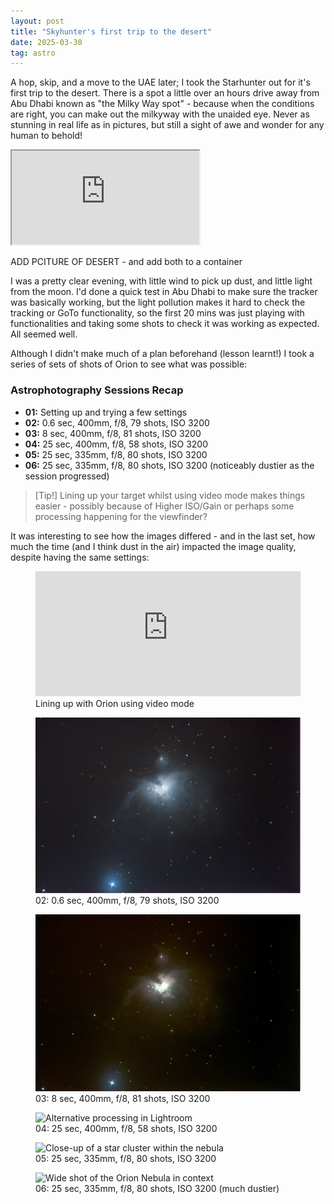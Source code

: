 ```yaml
---
layout: post
title: "Skyhunter's first trip to the desert"
date: 2025-03-30
tag: astro
---
```


A hop, skip, and a move to the UAE later; I took the Starhunter out for it's first trip to the desert. There is a spot a little over an hours drive away from Abu Dhabi known as "the Milky Way spot" - because when the conditions are right, you can make out the milkyway with the unaided eye.  Never as stunning in real life as in pictures, but still a sight of awe and wonder for any human to behold!

<div class="map-container">
    <iframe 
        src="https://www.google.com/maps/embed?pb=!1m18!1m12!1m3!1d1977976.174727654!2d53.41396897996718!3d23.611119477532732!2m3!1f0!2f0!3f0!3m2!1i1024!2i768!4f13.1!3m3!1m2!1s0x3e60f5ecce45370f%3A0x70a1de321e2fa852!2sMilky%20Way%20spot!5e0!3m2!1sen!2sae!4v1746701250616!5m2!1sen!2sae"
        allowfullscreen="" 
        loading="lazy" 
        referrerpolicy="no-referrer-when-downgrade">
    </iframe>
</div>

ADD PCITURE OF DESERT - and add both to a container

I was a pretty clear evening, with little wind to pick up dust, and little light from the moon.  I'd done a quick test in Abu Dhabi to make sure the tracker was basically working, but the light pollution makes it hard to check the tracking or GoTo functionality, so the first 20 mins was just playing with functionalities and taking some shots to check it was working as expected.  All seemed well.

Although I didn't make much of a plan beforehand (lesson learnt!) I took a series of sets of shots of Orion to see what was possible:

### Astrophotography Sessions Recap
- **01:** Setting up and trying a few settings  
- **02:** 0.6 sec, 400mm, f/8, 79 shots, ISO 3200  
- **03:** 8 sec, 400mm, f/8, 81 shots, ISO 3200  
- **04:** 25 sec, 400mm, f/8, 58 shots, ISO 3200  
- **05:** 25 sec, 335mm, f/8, 80 shots, ISO 3200  
- **06:** 25 sec, 335mm, f/8, 80 shots, ISO 3200 (noticeably dustier as the session progressed)

>[Tip!]
>Lining up your target whilst using video mode makes things easier - possibly because of Higher ISO/Gain or perhaps some processing happening for the viewfinder?

It was interesting to see how the images differed - and in the last set, how much the time (and I think dust in the air) impacted the image quality, despite having the same settings:

<div class="photo-grid">
     <figure>
        <iframe 
            width="100%" 
            height="200" 
            src="https://www.youtube.com/embed/pFdRO0RsdMM" 
            title="Time-lapse of the Orion Nebula - 1 × ⅓ sec exposure, at 6400 ISO" 
            frameborder="0" 
            allowfullscreen>
            Your browser does not support the video tag.
        </iframe>
        <figcaption>Lining up with Orion using video mode</figcaption>
    </figure>
    
  <figure>
    <img src="/assets/images/25_03/25_03_04_02.png" alt="Orion nebula with dust cloud visible in ethereal shades of blue">
    <figcaption>02: 0.6 sec, 400mm, f/8, 79 shots, ISO 3200  </figcaption>
  </figure>

  <figure>
    <img src="/assets/images/25_03/25_03_04_04.png" alt="Similar image to above, but with reds and greens instead of blues">
    <figcaption>03: 8 sec, 400mm, f/8, 81 shots, ISO 3200  </figcaption>
  </figure>

  <figure>
    <img src="/assets/images/25_03/25_03_04_05.png" alt="Alternative processing in Lightroom">
    <figcaption>04: 25 sec, 400mm, f/8, 58 shots, ISO 3200</figcaption>
  </figure>

  <figure>
    <img src="/assets/images/25_03/25_03_04_06.png" alt="Close-up of a star cluster within the nebula">
    <figcaption>05: 25 sec, 335mm, f/8, 80 shots, ISO 3200</figcaption>
  </figure>

  <figure>
    <img src="/assets/images/25_03/25_03_04_07.png" alt="Wide shot of the Orion Nebula in context">
    <figcaption>06: 25 sec, 335mm, f/8, 80 shots, ISO 3200 (much dustier)</figcaption>
  </figure>
</div>



